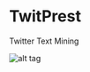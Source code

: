 # TwitPrest
Twitter Text Mining

![alt tag](https://cloud.githubusercontent.com/assets/17630430/13900423/b7956c70-edd3-11e5-9ddf-a6f8202e92ca.png "Candicate Popularity")
